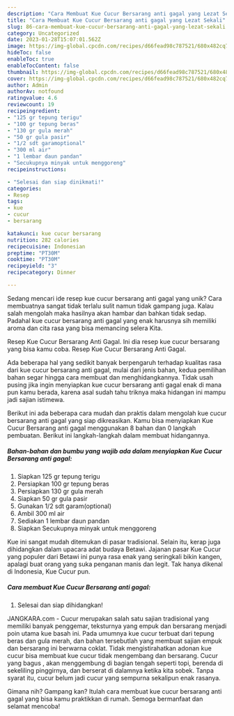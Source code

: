 ```yaml
---
description: "Cara Membuat Kue Cucur Bersarang anti gagal yang Lezat Sekali"
title: "Cara Membuat Kue Cucur Bersarang anti gagal yang Lezat Sekali"
slug: 86-cara-membuat-kue-cucur-bersarang-anti-gagal-yang-lezat-sekali
category: Uncategorized
date: 2023-01-28T15:07:01.562Z
image: https://img-global.cpcdn.com/recipes/d66fead98c787521/680x482cq70/kue-cucur-bersarang-anti-gagal-foto-resep-utama.jpg
hideToc: false
enableToc: true
enableTocContent: false
thumbnail: https://img-global.cpcdn.com/recipes/d66fead98c787521/680x482cq70/kue-cucur-bersarang-anti-gagal-foto-resep-utama.jpg
cover: https://img-global.cpcdn.com/recipes/d66fead98c787521/680x482cq70/kue-cucur-bersarang-anti-gagal-foto-resep-utama.jpg
author: Admin
authorAv: notfound
ratingvalue: 4.6
reviewcount: 19
recipeingredient:
- "125 gr tepung terigu"
- "100 gr tepung beras"
- "130 gr gula merah"
- "50 gr gula pasir"
- "1/2 sdt garamoptional"
- "300 ml air"
- "1 lembar daun pandan"
- "Secukupnya minyak untuk menggoreng"
recipeinstructions:

- "Selesai dan siap dinikmati!"
categories:
- Resep
tags:
- kue
- cucur
- bersarang

katakunci: kue cucur bersarang 
nutrition: 282 calories
recipecuisine: Indonesian
preptime: "PT30M"
cooktime: "PT30M"
recipeyield: "3"
recipecategory: Dinner

---
```





Sedang mencari ide resep kue cucur bersarang anti gagal yang unik? Cara membuatnya sangat tidak terlalu sulit namun tidak gampang juga. Kalau salah mengolah maka hasilnya akan hambar dan bahkan tidak sedap. Padahal kue cucur bersarang anti gagal yang enak harusnya sih memiliki aroma dan cita rasa yang bisa memancing selera Kita.





Resep Kue Cucur Bersarang Anti Gagal. Ini dia resep kue cucur bersarang yang bisa kamu coba. Resep Kue Cucur Bersarang Anti Gagal.

Ada beberapa hal yang sedikit banyak berpengaruh terhadap kualitas rasa dari kue cucur bersarang anti gagal, mulai dari jenis bahan, kedua pemilihan bahan segar hingga cara membuat dan menghidangkannya. Tidak usah pusing jika ingin menyiapkan kue cucur bersarang anti gagal enak di mana pun kamu berada, karena asal sudah tahu triknya maka hidangan ini mampu jadi sajian istimewa.






Berikut ini ada beberapa cara mudah dan praktis dalam mengolah kue cucur bersarang anti gagal yang siap dikreasikan. Kamu bisa menyiapkan Kue Cucur Bersarang anti gagal menggunakan 8 bahan dan 0 langkah pembuatan. Berikut ini langkah-langkah dalam membuat hidangannya.

<!--inarticleads1-->

##### Bahan-bahan dan bumbu yang wajib ada dalam menyiapkan Kue Cucur Bersarang anti gagal:

1. Siapkan 125 gr tepung terigu
1. Persiapkan 100 gr tepung beras
1. Persiapkan 130 gr gula merah
1. Siapkan 50 gr gula pasir
1. Gunakan 1/2 sdt garam(optional)
1. Ambil 300 ml air
1. Sediakan 1 lembar daun pandan
1. Siapkan Secukupnya minyak untuk menggoreng


Kue ini sangat mudah ditemukan di pasar tradisional. Selain itu, kerap juga dihidangkan dalam upacara adat budaya Betawi. Jajanan pasar Kue Cucur yang populer dari Betawi ini punya rasa enak yang seringkali bikin kangen, apalagi buat orang yang suka penganan manis dan legit. Tak hanya dikenal di Indonesia, Kue Cucur pun. 

<!--inarticleads2-->

##### Cara membuat Kue Cucur Bersarang anti gagal:


1. Selesai dan siap dihidangkan!

JANGKARA.com - Cucur merupakan salah satu sajian tradisional yang memiliki banyak penggemar, teksturnya yang empuk dan bersarang menjadi poin utama kue basah ini. Pada umumnya kue cucur terbuat dari tepung beras dan gula merah, dan bahan tersebutlah yang membuat sajian empuk dan bersarang ini berwarna coklat. Tidak mengistirahatkan adonan kue cucur bisa membuat kue cucur tidak mengembang dan bersarang. Cucur yang bagus , akan menggembung di bagian tengah seperti topi, berenda di sekeliling pinggirnya, dan berserat di dalamnya ketika kita sobek. Tanpa syarat itu, cucur belum jadi cucur yang sempurna sekalipun enak rasanya. 

Gimana nih? Gampang kan? Itulah cara membuat kue cucur bersarang anti gagal yang bisa kamu praktikkan di rumah. Semoga bermanfaat dan selamat mencoba!
